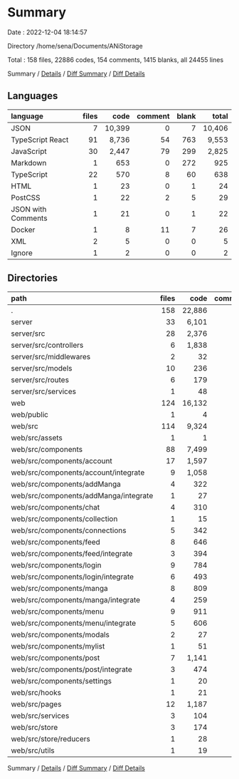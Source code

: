 # Summary

Date : 2022-12-04 18:14:57

Directory /home/sena/Documents/ANiStorage

Total : 158 files,  22886 codes, 154 comments, 1415 blanks, all 24455 lines

Summary / [Details](details.md) / [Diff Summary](diff.md) / [Diff Details](diff-details.md)

## Languages
| language | files | code | comment | blank | total |
| :--- | ---: | ---: | ---: | ---: | ---: |
| JSON | 7 | 10,399 | 0 | 7 | 10,406 |
| TypeScript React | 91 | 8,736 | 54 | 763 | 9,553 |
| JavaScript | 30 | 2,447 | 79 | 299 | 2,825 |
| Markdown | 1 | 653 | 0 | 272 | 925 |
| TypeScript | 22 | 570 | 8 | 60 | 638 |
| HTML | 1 | 23 | 0 | 1 | 24 |
| PostCSS | 1 | 22 | 2 | 5 | 29 |
| JSON with Comments | 1 | 21 | 0 | 1 | 22 |
| Docker | 1 | 8 | 11 | 7 | 26 |
| XML | 2 | 5 | 0 | 0 | 5 |
| Ignore | 1 | 2 | 0 | 0 | 2 |

## Directories
| path | files | code | comment | blank | total |
| :--- | ---: | ---: | ---: | ---: | ---: |
| . | 158 | 22,886 | 154 | 1,415 | 24,455 |
| server | 33 | 6,101 | 89 | 306 | 6,496 |
| server/src | 28 | 2,376 | 78 | 296 | 2,750 |
| server/src/controllers | 6 | 1,838 | 37 | 217 | 2,092 |
| server/src/middlewares | 2 | 32 | 0 | 5 | 37 |
| server/src/models | 10 | 236 | 5 | 29 | 270 |
| server/src/routes | 6 | 179 | 0 | 22 | 201 |
| server/src/services | 1 | 48 | 3 | 5 | 56 |
| web | 124 | 16,132 | 65 | 837 | 17,034 |
| web/public | 1 | 4 | 0 | 0 | 4 |
| web/src | 114 | 9,324 | 63 | 826 | 10,213 |
| web/src/assets | 1 | 1 | 0 | 0 | 1 |
| web/src/components | 88 | 7,499 | 36 | 656 | 8,191 |
| web/src/components/account | 17 | 1,597 | 0 | 142 | 1,739 |
| web/src/components/account/integrate | 9 | 1,058 | 0 | 86 | 1,144 |
| web/src/components/addManga | 4 | 322 | 0 | 21 | 343 |
| web/src/components/addManga/integrate | 1 | 27 | 0 | 4 | 31 |
| web/src/components/chat | 4 | 310 | 18 | 30 | 358 |
| web/src/components/collection | 1 | 15 | 0 | 4 | 19 |
| web/src/components/connections | 5 | 342 | 0 | 24 | 366 |
| web/src/components/feed | 8 | 646 | 1 | 63 | 710 |
| web/src/components/feed/integrate | 3 | 394 | 0 | 30 | 424 |
| web/src/components/login | 9 | 784 | 0 | 64 | 848 |
| web/src/components/login/integrate | 6 | 493 | 0 | 40 | 533 |
| web/src/components/manga | 8 | 809 | 0 | 64 | 873 |
| web/src/components/manga/integrate | 4 | 259 | 0 | 28 | 287 |
| web/src/components/menu | 9 | 911 | 2 | 75 | 988 |
| web/src/components/menu/integrate | 5 | 606 | 2 | 49 | 657 |
| web/src/components/modals | 2 | 27 | 0 | 7 | 34 |
| web/src/components/mylist | 1 | 51 | 0 | 8 | 59 |
| web/src/components/post | 7 | 1,141 | 12 | 80 | 1,233 |
| web/src/components/post/integrate | 3 | 474 | 4 | 34 | 512 |
| web/src/components/settings | 1 | 20 | 0 | 4 | 24 |
| web/src/hooks | 1 | 21 | 0 | 6 | 27 |
| web/src/pages | 12 | 1,187 | 15 | 105 | 1,307 |
| web/src/services | 3 | 104 | 6 | 14 | 124 |
| web/src/store | 3 | 174 | 0 | 12 | 186 |
| web/src/store/reducers | 1 | 28 | 0 | 3 | 31 |
| web/src/utils | 1 | 19 | 0 | 2 | 21 |

Summary / [Details](details.md) / [Diff Summary](diff.md) / [Diff Details](diff-details.md)